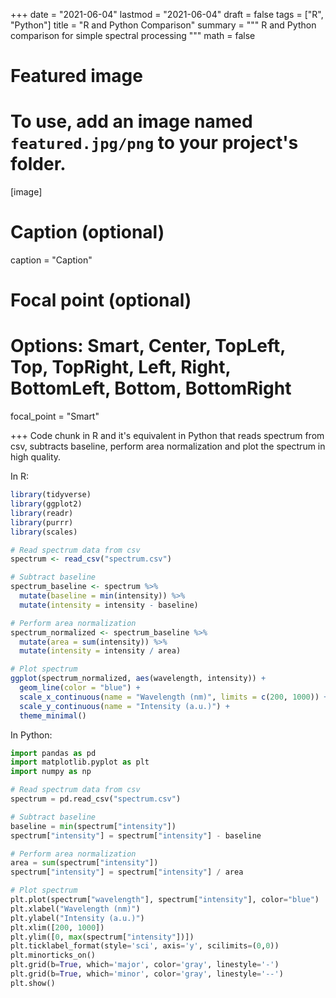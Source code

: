 +++
date = "2021-06-04"
lastmod = "2021-06-04"
draft = false
tags = ["R", "Python"]
title = "R and Python Comparison"
summary = """
R and Python comparison for simple spectral processing
"""
math = false

# Featured image
# To use, add an image named `featured.jpg/png` to your project's folder. 
[image]
  # Caption (optional)
  caption = "Caption"
  
  # Focal point (optional)
  # Options: Smart, Center, TopLeft, Top, TopRight, Left, Right, BottomLeft, Bottom, BottomRight
  focal_point = "Smart"

+++
Code chunk in R and it's equivalent in Python that reads spectrum from csv, subtracts baseline, perform area normalization and plot the spectrum in high quality.

In R:

```r
library(tidyverse)
library(ggplot2)
library(readr)
library(purrr)
library(scales)

# Read spectrum data from csv
spectrum <- read_csv("spectrum.csv")

# Subtract baseline
spectrum_baseline <- spectrum %>%
  mutate(baseline = min(intensity)) %>%
  mutate(intensity = intensity - baseline)

# Perform area normalization
spectrum_normalized <- spectrum_baseline %>%
  mutate(area = sum(intensity)) %>%
  mutate(intensity = intensity / area)

# Plot spectrum
ggplot(spectrum_normalized, aes(wavelength, intensity)) +
  geom_line(color = "blue") +
  scale_x_continuous(name = "Wavelength (nm)", limits = c(200, 1000)) +
  scale_y_continuous(name = "Intensity (a.u.)") +
  theme_minimal()
```

In Python:

```python
import pandas as pd
import matplotlib.pyplot as plt
import numpy as np

# Read spectrum data from csv
spectrum = pd.read_csv("spectrum.csv")

# Subtract baseline
baseline = min(spectrum["intensity"])
spectrum["intensity"] = spectrum["intensity"] - baseline

# Perform area normalization
area = sum(spectrum["intensity"])
spectrum["intensity"] = spectrum["intensity"] / area

# Plot spectrum
plt.plot(spectrum["wavelength"], spectrum["intensity"], color="blue")
plt.xlabel("Wavelength (nm)")
plt.ylabel("Intensity (a.u.)")
plt.xlim([200, 1000])
plt.ylim([0, max(spectrum["intensity"])])
plt.ticklabel_format(style='sci', axis='y', scilimits=(0,0))
plt.minorticks_on()
plt.grid(b=True, which='major', color='gray', linestyle='-')
plt.grid(b=True, which='minor', color='gray', linestyle='--')
plt.show()
```
